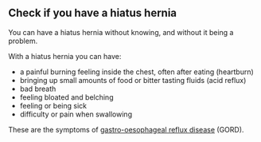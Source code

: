 ## Check if you have a hiatus hernia

You can have a hiatus hernia without knowing, and without it being a problem.

With a hiatus hernia you can have:

- a painful burning feeling inside the chest, often after eating (heartburn)
- bringing up small amounts of food or bitter tasting fluids (acid reflux)
- bad breath
- feeling bloated and belching
- feeling or being sick
- difficulty or pain when swallowing

These are the symptoms of [gastro-oesophageal reflux disease](http://www.nhs.uk/Conditions/Gastroesophageal-reflux-disease/Pages/Introduction.aspx) (GORD).